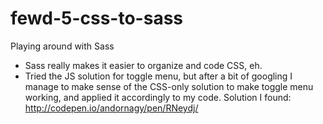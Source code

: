 # fewd-5-css-to-sass
Playing around with Sass

- Sass really makes it easier to organize and code CSS, eh.
- Tried the JS solution for toggle menu, but after a bit of googling I manage to make sense of the CSS-only solution to make toggle menu working, and applied it accordingly to my code. Solution I found: http://codepen.io/andornagy/pen/RNeydj/
